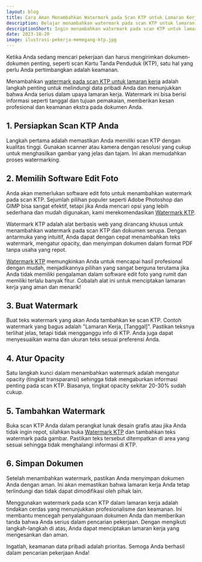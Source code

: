 ```yaml
---
layout: blog
title: Cara Aman Menambahkan Watermark pada Scan KTP untuk Lamaran Kerja
description: Belajar menambahkan watermark pada scan KTP untuk lamaran kerja, menjaga profesionalisme dan keamanan data pribadi Anda. Panduan lengkap!
descriptionShort: Ingin menambahkan watermark pada scan KTP untuk lamaran pekerjaan? Berikut caranya.
date: 2023-10-20
image: ilustrasi-pekerja-memegang-ktp.jpg
---
```


Ketika Anda sedang mencari pekerjaan dan harus mengirimkan dokumen-dokumen penting, seperti scan Kartu Tanda Penduduk (KTP), satu hal yang perlu Anda pertimbangkan adalah keamanan.

<!-- excerpt -->

Menambahkan [watermark pada scan KTP untuk lamaran kerja](https://watermarkktp.com/) adalah langkah penting untuk melindungi data pribadi Anda dan menunjukkan bahwa Anda serius dalam upaya lamaran kerja. Watermark ini bisa berisi informasi seperti tanggal dan tujuan pemakaian, memberikan kesan profesional dan keamanan ekstra pada dokumen Anda.

## 1. Persiapkan Scan KTP Anda

Langkah pertama adalah memastikan Anda memiliki scan KTP dengan kualitas tinggi. Gunakan scanner atau kamera dengan resolusi yang cukup untuk menghasilkan gambar yang jelas dan tajam. Ini akan memudahkan proses watermarking.

## 2. Memilih Software Edit Foto

Anda akan memerlukan software edit foto untuk menambahkan watermark pada scan KTP. Sejumlah pilihan populer seperti Adobe Photoshop dan GIMP bisa sangat efektif, tetapi jika Anda mencari opsi yang lebih sederhana dan mudah digunakan, kami merekomendasikan [Watermark KTP](https://watermarkktp.com).

Watermark KTP adalah alat berbasis web yang dirancang khusus untuk menambahkan watermark pada scan KTP dan dokumen serupa. Dengan antarmuka yang intuitif, Anda dapat dengan cepat menambahkan teks watermark, mengatur opacity, dan menyimpan dokumen dalam format PDF tanpa usaha yang repot.

[Watermark KTP](https://watermarkktp.com/) memungkinkan Anda untuk mencapai hasil profesional dengan mudah, menjadikannya pilihan yang sangat berguna terutama jika Anda tidak memiliki pengalaman dalam software edit foto yang rumit dan memiliki terlalu banyak fitur. Cobalah alat ini untuk menciptakan lamaran kerja yang aman dan menarik!

## 3. Buat Watermark

Buat teks watermark yang akan Anda tambahkan ke scan KTP. Contoh watermark yang bagus adalah "Lamaran Kerja, [Tanggal]". Pastikan teksnya terlihat jelas, tetapi tidak mengganggu info di KTP. Anda juga dapat menyesuaikan warna dan ukuran teks sesuai preferensi Anda.

## 4. Atur Opacity

Satu langkah kunci dalam menambahkan watermark adalah mengatur opacity (tingkat transparansi) sehingga tidak mengaburkan informasi penting pada scan KTP. Biasanya, tingkat opacity sekitar 20-30% sudah cukup.

## 5. Tambahkan Watermark

Buka scan KTP Anda dalam perangkat lunak desain grafis atau jika Anda tidak ingin repot, silahkan buka [Watermark KTP](https://watermarkktp.com/) dan tambahkan teks watermark pada gambar. Pastikan teks tersebut ditempatkan di area yang sesuai sehingga tidak menghalangi informasi di KTP.

## 6. Simpan Dokumen

Setelah menambahkan watermark, pastikan Anda menyimpan dokumen Anda dengan aman. Ini akan memastikan bahwa lamaran kerja Anda tetap terlindungi dan tidak dapat dimodifikasi oleh pihak lain.

Menggunakan watermark pada scan KTP dalam lamaran kerja adalah tindakan cerdas yang menunjukkan profesionalisme dan keamanan. Ini membantu mencegah penyalahgunaan dokumen Anda dan memberikan tanda bahwa Anda serius dalam pencarian pekerjaan. Dengan mengikuti langkah-langkah di atas, Anda dapat menciptakan lamaran kerja yang mengesankan dan aman.

Ingatlah, keamanan data pribadi adalah prioritas. Semoga Anda berhasil dalam pencarian pekerjaan Anda!

